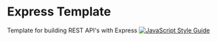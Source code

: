 # Express Template
Template for building REST API's with Express
[![JavaScript Style Guide](https://cdn.rawgit.com/standard/standard/master/badge.svg)](https://github.com/standard/standard)
